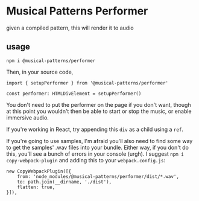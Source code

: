 # Musical Patterns Performer

given a compiled pattern, this will render it to audio

## usage

`npm i @musical-patterns/performer`

Then, in your source code,

```
import { setupPerformer } from '@musical-patterns/performer'

const performer: HTMLDivElement = setupPerformer()
```

You don't need to put the performer on the page if you don't want,
though at this point you wouldn't then be able to start or stop the music, or enable immersive audio.

If you're working in React, try appending this `div` as a child using a `ref`.

If you're going to use samples, I'm afraid you'll also need to find some way to get the samples' .wav files into your bundle.
Either way, if you don't do this, you'll see a bunch of errors in your console (urgh).
I suggest `npm i copy-webpack-plugin` and adding this to your `webpack.config.js`:

```
new CopyWebpackPlugin([{
	from: 'node_modules/@musical-patterns/performer/dist/*.wav',
	to: path.join(__dirname, './dist'),
	flatten: true,
}]),
```
